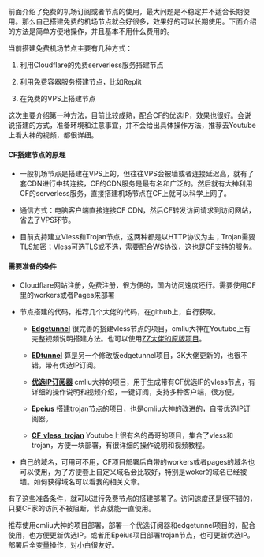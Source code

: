 前面介绍了免费的机场订阅或者节点的使用，最大问题是不稳定并不适合长期使用。那么自己搭建免费的机场节点就会好很多，效果好的可以长期使用。下面介绍的方法是简单方便地操作，并且基本不用什么费用的。

当前搭建免费机场节点主要有几种方式：

1. 利用Cloudflare的免费serverless服务搭建节点
  
2. 利用免费容器服务搭建节点，比如Replit
  
3. 在免费的VPS上搭建节点
  

这次主要介绍第一种方法，目前比较成熟，配合CF的优选IP，效果也很好。会说说搭建的方式，准备环境和注意事宜，并不会给出具体操作方法，推荐去Youtube上看大神的视频，都很详细。

#### CF搭建节点的原理

- 一般机场节点是搭建在VPS上的，但往往VPS会被墙或者连接延迟高，就有了套CDN进行中转连接，CF的CDN服务是最有名和广泛的。然后就有大神利用CF的serverless服务，直接搭建机场节点在CF上就可以科学上网了。
  
- 通信方式：电脑客户端直接连接CF CDN，然后CF转发访问请求到访问网站，省去了VPS环节。
  
- 目前支持建立Vless和Trojan节点，这两种都是以HTTP协议为主；Trojan需要TLS加密；Vless可选TLS或不选，需要配合WS协议，这也是CF支持的服务。
  

#### 需要准备的条件

- Cloudflare网站注册，免费注册，很方便的，国内访问速度还行。需要使用CF里的workers或者Pages来部署
  
- 节点搭建的代码，推荐几个大佬的代码，在github上，自行获取。
  
  - [**Edgetunnel**](https://github.com/cmliu/edgetunnel) 很完善的搭建vless节点的项目，cmliu大神在Youtube上有完整视频说明搭建方法。也可以使用[ZZ大佬的原版项目](https://github.com/zizifn/edgetunnel)。
    
  - [**EDtunnel**](https://github.com/3Kmfi6HP/EDtunnel) 算是另一个修改版edgetunnel项目，3K大佬更新的，也很不错，带有优选IP订阅。
    
  - [**优选IP订阅器**](https://github.com/cmliu/WorkerVless2sub) cmliu大神的项目，用于生成带有CF优选IP的vless节点，有详细的操作说明和视频介绍，一键订阅，支持多种客户端，很方便。
    
  - [**Epeius**](https://github.com/cmliu/epeius) 搭建trojan节点的项目，也是cmliu大神的改进的，自带优选IP订阅器。
    
  - [**CF_vless_trojan**](https://github.com/yonggekkk/Cloudflare_vless_trojan) Youtube上很有名的甬哥的项目，集合了vless和trojan，方便一块部署，有很详细的操作说明和视频教程。
    
- 自己的域名，可用可不用，CF项目部署后自带的workers或者pages的域名也可以使用，为了方便套上自定义域名会比较好，特别是woker的域名已经被墙。如何获得域名可以看我的相关文章。
  

有了这些准备条件，就可以进行免费节点的搭建部署了。访问速度还是很不错的，只要CF家的访问不被阻断，节点就能一直使用。

推荐使用cmliu大神的项目部署，部署一个优选订阅器和edgetunnel项目的，配合使用，也方便更新优选IP。或者用Epeius项目部署trojan节点，也可更新优选IP。部署后全变量操作，对小白很友好。
